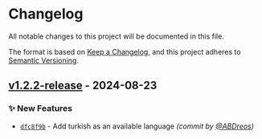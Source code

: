 # Changelog
All notable changes to this project will be documented in this file.

The format is based on [Keep a Changelog](https://keepachangelog.com/en/1.0.0/),
and this project adheres to [Semantic Versioning](https://semver.org/spec/v2.0.0.html).

## [v1.2.2-release] - 2024-08-23
### :sparkles: New Features
- [`dfc8f9b`](https://github.com/ArjanCodes/bragir/commit/dfc8f9b1d1dee23939a1ba14ee78e7f593a63d12) - Add turkish as an available language *(commit by [@ABDreos](https://github.com/ABDreos))*

[v1.2.2-release]: https://github.com/ArjanCodes/bragir/compare/v1.2.1-release...v1.2.2-release

